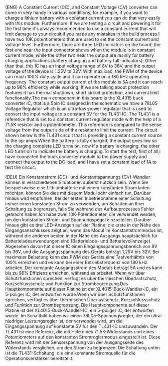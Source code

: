 (ENG)   A Constant Current (CC), and Constant Voltage (CV) converter can come in very handy in various conditions, for example, if you want to charge a lithium battery with a constant current you can do that very easily with this module. Furthermore, if we are testing a circuit and powering it for the first time it's always recommended to use a constant current that will limit damage to your circuit if you made any mistakes in the build process.I have two 10K potentiometers that are used to set the constant current and voltage level. Furthermore, there are three LED indicators on the board; the first one near the input connector shows when the module is in constant current mode, while the other two near the output are mainly for battery charging applications (battery charging and battery full indicators). Other than that, this IC has an input voltage range of 8V to 36V, and the output voltage of the device is 1.25V to 32V. With max load, the PWM of the device can reach 100% duty cycle and it can operate on a 180 kHz operating frequency. The constant output current of the module is 5A and it can reach up to 96% efficiency while working. If we are talking about protection features it has thermal shutdown, short circuit protection, and current limit functionality.The main component in this board is the XL4015 buck converter IC, that is a 5pin IC designed.In the schematic we have a 78L05 Voltage Regulator which is an ultra-low-power regulator that is used to convert the input voltage to a constant 5V for the TL431 IC. The TL431 is a reference that is set to a constant current regulator mode with the help of a 71.5K resistor and a potentiometer. This reference is compared to the sense voltage from the output side of the resistor to limit the current. The circuit shown below is the TL431 circuit that is providing a constant current source to the op-amps.When the battery is fully charged, the output goes low so the charging complete LED turns on, now if a battery is charging, the other LED turns on to indicate the battery is charging.To start the test, first of all,i have connected  the buck converter module to the power supply and connect the output to the DC load, and I have set a constant load of 1A to test the circuit.

(DEU)   Ein Konstantstrom (CC)- und Konstantspannungs (CV)-Wandler können in verschiedenen Situationen äußerst nützlich sein. Wenn Sie beispielsweise eine Lithiumbatterie mit einem konstanten Strom laden möchten, können Sie dies mit diesem Modul sehr einfach tun. Darüber hinaus wird empfohlen, bei der ersten Inbetriebnahme einer Schaltung immer einen konstanten Strom zu verwenden, um Schäden an Ihrer Schaltung zu begrenzen, falls Sie während des Aufbauprozesses Fehler gemacht haben.Ich habe zwei 10K-Potentiometer, die verwendet werden, um den konstanten Strom- und Spannungspegel einzustellen. Darüber hinaus gibt es drei LED-Anzeigen auf der Platine; die erste in der Nähe des Eingangsanschlusses zeigt an, wenn das Modul im Konstantstrommodus ist, während die anderen beiden in der Nähe des Ausgangs hauptsächlich für Batterieladeanwendungen sind (Batterielade- und Batterievollanzeige). Abgesehen davon hat dieser IC einen Eingangsspannungsbereich von 8V bis 36V, und die Ausgangsspannung des Geräts beträgt 1,25V bis 32V. Bei maximaler Belastung kann das PWM des Geräts eine Tastverhältnis von 100% erreichen und es kann bei einer Betriebsfrequenz von 180 kHz arbeiten. Der konstante Ausgangsstrom des Moduls beträgt 5A und es kann bis zu 96% Effizienz erreichen, während es arbeitet. Wenn wir über Schutzfunktionen sprechen, verfügt es über thermischen Überlastschutz, Kurzschlussschutz und Funktion zur Strombegrenzung.Das Hauptkomponente auf dieser Platine ist der XL4015-Buck-Wandler-IC, ein 5-poliger IC, der entworfen wurde.Wenn wir über Schutzfunktionen sprechen, verfügt es über thermischen Überlastschutz, Kurzschlussschutz und Funktion zur Strombegrenzung. Die Hauptkomponente auf dieser Platine ist der XL4015-Buck-Wandler-IC, ein 5-poliger IC, der entworfen wurde. Im Schaltbild haben wir einen 78L05-Spannungsregler, der ein ultra-niedriger Leistungsregler ist, der verwendet wird, um die Eingangsspannung auf konstante 5V für den TL431-IC umzuwandeln. Der TL431 ist eine Referenz, die mit Hilfe eines 71,5K-Widerstands und eines Potentiometers auf den konstanten Stromreglermodus eingestellt ist. Diese Referenz wird mit der Sensorspannung von der Ausgangsseite des Widerstands verglichen, um den Strom zu begrenzen.  Die Schaltung unten ist die TL431-Schaltung, die eine konstante Stromquelle für die Operationsverstärker bereitstellt.


